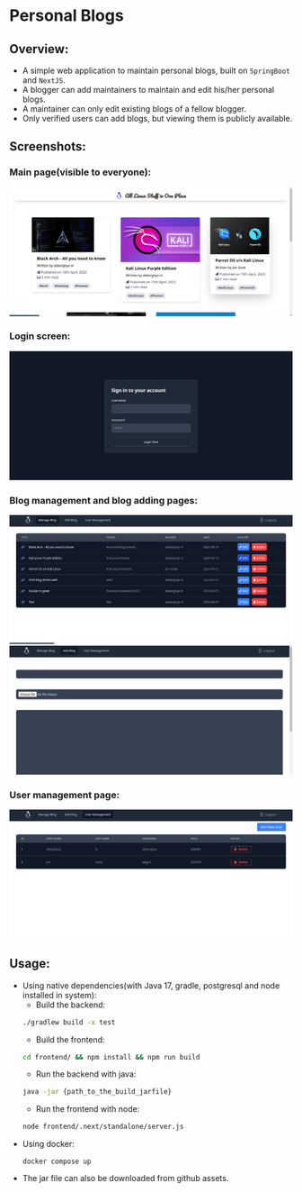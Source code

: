 # Personal Blogs

## Overview:
- A simple web application to maintain personal blogs, built on `SpringBoot` and `NextJS`.
- A blogger can add maintainers to maintain and edit his/her personal blogs.
- A maintainer can only edit existing blogs of a fellow blogger.
- Only verified users can add blogs, but viewing them is publicly available.

## Screenshots:
### Main page(visible to everyone):

![alt](assets/1.png)

### Login screen:

![alt](assets/2.png)

### Blog management and blog adding pages:

![alt](assets/3.png)
![alt](assets/4.png)

### User management page:

![alt](assets/5.png)

## Usage:

- Using native dependencies(with Java 17, gradle, postgresql and node installed in system):
  - Build the backend:
  ```bash
  ./gradlew build -x test
  ``` 
  - Build the frontend:
  ```bash
  cd frontend/ && npm install && npm run build
  ```
  - Run the backend with java:
  ```bash
  java -jar {path_to_the_build_jarfile}
  ```
  - Run the frontend with node:
  ```bash
  node frontend/.next/standalone/server.js
  ```
- Using docker:
  ```
  docker compose up
  ```
- The jar file can also be downloaded from github assets.
